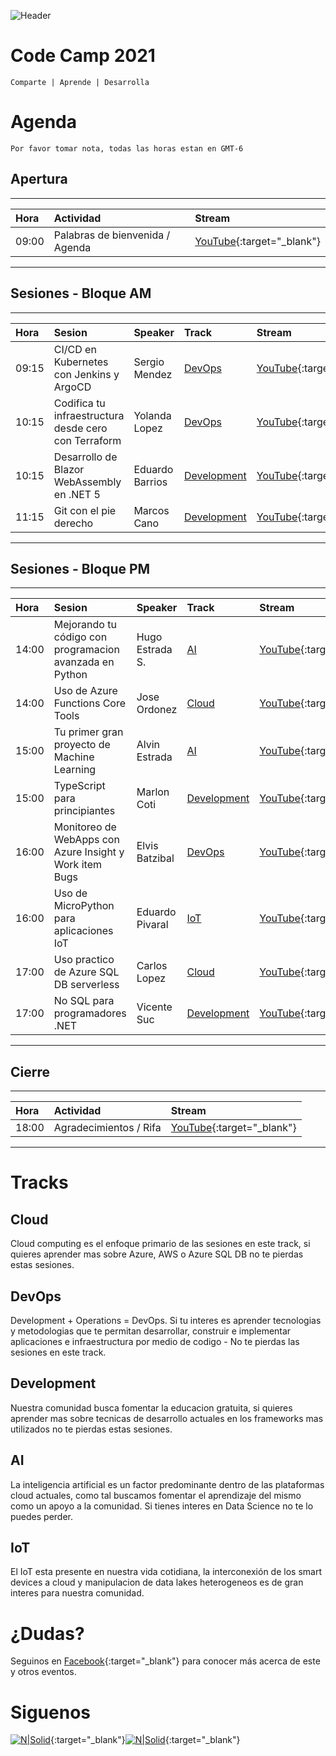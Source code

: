 ![Header](./CC.jpg)
# Code Camp 2021
```
Comparte | Aprende | Desarrolla
```
# Agenda
    Por favor tomar nota, todas las horas estan en GMT-6

## Apertura

****  

| Hora | Actividad | Stream |
|:-----|:----------|:-------|
| 09:00 | Palabras de bienvenida / Agenda | [YouTube](https://www.youtube.com/watch?v=BgBn6TAHo2g){:target="_blank"}

****  

## Sesiones - Bloque AM

****  

| Hora | Sesion | Speaker | Track | Stream |
|:-----|:-------|:--------|:------|:--------------- |
| 09:15 | CI/CD en Kubernetes con Jenkins y ArgoCD| Sergio Mendez | [DevOps](#DevOps) | [YouTube](https://youtu.be/R1heBMzHBUA){:target="_blank"}
| 10:15 | Codifica tu infraestructura desde cero con Terraform| Yolanda Lopez | [DevOps](#DevOps) | [YouTube](https://youtu.be/1NEDyznePfs){:target="_blank"}
| 10:15 | Desarrollo de Blazor WebAssembly en .NET 5 | Eduardo Barrios | [Development](#Development) | [YouTube](https://youtu.be/c8uq_IQ31GQ){:target="_blank"}
| 11:15 | Git con el pie derecho| Marcos Cano | [Development](#Development) | [YouTube](https://youtu.be/k3ywZadp3gQ){:target="_blank"}

****  

## Sesiones - Bloque PM

****  

| Hora | Sesion | Speaker | Track | Stream |
|:-----|:-------|:--------|:------|:---------------|
| 14:00 | Mejorando tu código con programacion avanzada en Python| Hugo Estrada S. | [AI](#AI) | [YouTube](https://youtu.be/IPy_FqKgZfo){:target="_blank"}
| 14:00 | Uso de Azure Functions Core Tools| Jose Ordonez | [Cloud](#Cloud) | [YouTube](https://youtu.be/vtAKCn82_F0){:target="_blank"}
| 15:00 | Tu primer gran proyecto de Machine Learning| Alvin Estrada | [AI](#AI) | [YouTube](https://youtu.be/NoHdbsb0Xq8){:target="_blank"}
| 15:00 | TypeScript para principiantes| Marlon Coti | [Development](#Development) | [YouTube](https://youtu.be/jPSNmrcJP38){:target="_blank"}
| 16:00 | Monitoreo de WebApps con Azure Insight y Work item Bugs| Elvis Batzibal | [DevOps](#DevOps) | [YouTube](https://youtu.be/na0XcQQkJOk){:target="_blank"}
| 16:00 | Uso de MicroPython para aplicaciones IoT| Eduardo Pivaral | [IoT](#IoT) | [YouTube](https://youtu.be/W8BQD-riHWY){:target="_blank"}
| 17:00 | Uso practico de Azure SQL DB serverless| Carlos Lopez | [Cloud](#Cloud) | [YouTube](https://youtu.be/4bDmxwtbL74){:target="_blank"}
| 17:00 | No SQL para programadores .NET| Vicente Suc | [Development](#Development) | [YouTube](https://youtu.be/1IMVcspA38I){:target="_blank"}

****  

## Cierre

****  

| Hora | Actividad | Stream |
|:-----|:----------|:-------|
| 18:00 | Agradecimientos / Rifa | [YouTube](https://www.youtube.com/watch?v=B_P2widFYC8){:target="_blank"}

****  

# Tracks
## Cloud
Cloud computing es el enfoque primario de las sesiones en este track, si quieres aprender mas sobre Azure, AWS o Azure SQL DB no te pierdas estas sesiones.

## DevOps
Development + Operations = DevOps. Si tu interes es aprender tecnologias y metodologias que te permitan desarrollar, construir e implementar aplicaciones e infraestructura por medio de codigo - No te pierdas las sesiones en este track.

## Development
Nuestra comunidad busca fomentar la educacion gratuita, si quieres aprender mas sobre tecnicas de desarrollo actuales en los frameworks mas utilizados no te pierdas estas sesiones.

## AI
La inteligencia artificial es un factor predominante dentro de las plataformas cloud actuales, como tal buscamos fomentar el aprendizaje del mismo como un apoyo a la comunidad. Si tienes interes en Data Science no te lo puedes perder.

## IoT
El IoT esta presente en nuestra vida cotidiana, la interconexión de los smart devices a cloud y manipulacion de data lakes heterogeneos es de gran interes para nuestra comunidad.

# ¿Dudas? 

Seguinos en [Facebook](https://www.facebook.com/groups/MsDevGroupCoban){:target="_blank"} para conocer más acerca de este y otros eventos.

# Siguenos
[![N|Solid](./Files/github.webp)](https://github.com/msdgc){:target="_blank"}[![N|Solid](./Files/fb.webp)](https://www.facebook.com/groups/MsDevGroupCoban){:target="_blank"}

